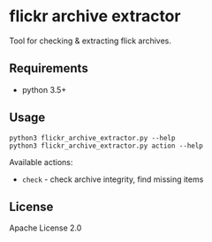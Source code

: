 # flickr archive extractor

Tool for checking & extracting flick archives.


## Requirements

* python 3.5+

## Usage

```
python3 flickr_archive_extractor.py --help
python3 flickr_archive_extractor.py action --help
```

Available actions:
* `check` - check archive integrity, find missing items

## License

Apache License 2.0
